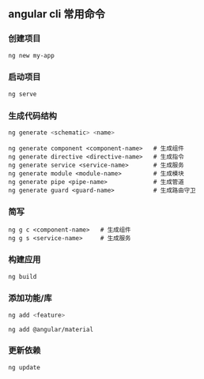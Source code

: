 <!--
 * @Author: wxingheng
 * @Date: 2024-12-11 14:38:54
 * @LastEditTime: 2024-12-11 14:43:29
 * @LastEditors: wxingheng
 * @Description: 
 * @FilePath: /Revox/ng-cli.md
-->
## angular cli 常用命令

### 创建项目

```bash
ng new my-app
```

### 启动项目

```bash
ng serve
```

### 生成代码结构

```bash
ng generate <schematic> <name>
```

```
ng generate component <component-name>   # 生成组件
ng generate directive <directive-name>   # 生成指令
ng generate service <service-name>       # 生成服务
ng generate module <module-name>         # 生成模块
ng generate pipe <pipe-name>             # 生成管道
ng generate guard <guard-name>           # 生成路由守卫
```

### 简写
```
ng g c <component-name>   # 生成组件
ng g s <service-name>     # 生成服务
```

### 构建应用

```bash
ng build
```

### 添加功能/库

```bash
ng add <feature>
```

```
ng add @angular/material
```

### 更新依赖

```bash
ng update
```
